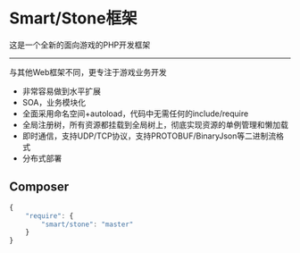 Smart/Stone框架
===

这是一个全新的面向游戏的PHP开发框架

----
与其他Web框架不同，更专注于游戏业务开发

* 非常容易做到水平扩展
* SOA，业务模块化
* 全面采用命名空间+autoload，代码中无需任何的include/require
* 全局注册树，所有资源都挂载到全局树上，彻底实现资源的单例管理和懒加载
* 即时通信，支持UDP/TCP协议，支持PROTOBUF/BinaryJson等二进制流格式
* 分布式部署

Composer
-----
```js
{
    "require": {
        "smart/stone": "master"
    }
}
```
